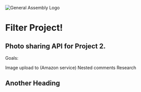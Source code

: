 ![General Assembly Logo](http://i.imgur.com/ke8USTq.png)

# Filter Project!

## Photo sharing API for Project 2.

Goals:

Image upload to (Amazon service)
Nested comments
Research

## Another Heading




